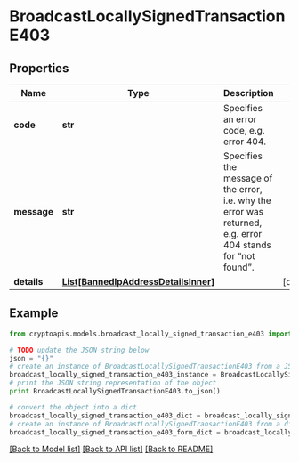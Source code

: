 # BroadcastLocallySignedTransactionE403


## Properties
Name | Type | Description | Notes
------------ | ------------- | ------------- | -------------
**code** | **str** | Specifies an error code, e.g. error 404. | 
**message** | **str** | Specifies the message of the error, i.e. why the error was returned, e.g. error 404 stands for “not found”. | 
**details** | [**List[BannedIpAddressDetailsInner]**](BannedIpAddressDetailsInner.md) |  | [optional] 

## Example

```python
from cryptoapis.models.broadcast_locally_signed_transaction_e403 import BroadcastLocallySignedTransactionE403

# TODO update the JSON string below
json = "{}"
# create an instance of BroadcastLocallySignedTransactionE403 from a JSON string
broadcast_locally_signed_transaction_e403_instance = BroadcastLocallySignedTransactionE403.from_json(json)
# print the JSON string representation of the object
print BroadcastLocallySignedTransactionE403.to_json()

# convert the object into a dict
broadcast_locally_signed_transaction_e403_dict = broadcast_locally_signed_transaction_e403_instance.to_dict()
# create an instance of BroadcastLocallySignedTransactionE403 from a dict
broadcast_locally_signed_transaction_e403_form_dict = broadcast_locally_signed_transaction_e403.from_dict(broadcast_locally_signed_transaction_e403_dict)
```
[[Back to Model list]](../README.md#documentation-for-models) [[Back to API list]](../README.md#documentation-for-api-endpoints) [[Back to README]](../README.md)


